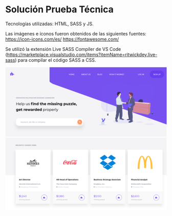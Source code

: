 # Solución Prueba Técnica

Tecnologías utilizadas: HTML, SASS y JS.

Las imágenes e íconos fueron obtenidos de las siguientes fuentes:
https://icon-icons.com/es/
https://fontawesome.com/

Se utilizó la extensión Live SASS Compiler de VS Code (https://marketplace.visualstudio.com/items?itemName=ritwickdey.live-sass) para compilar el código SASS a CSS.

![Screenshot](./screenshot1.png)
![Screenshot](./screenshot2.png)

